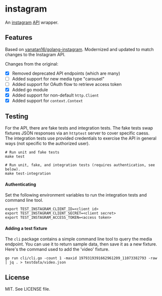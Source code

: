 # instagram

An [instagram](http://instagram.com) [API](http://instagram.com/developer) wrapper.

## Features

Based on [yanatan16/golang-instagram](https://github.com/yanatan16/golang-instagram).
Modernized and updated to match changes to the Instagram API.

Changes from the original:

* [x] Removed deprecated API endpoints (which are many)
* [ ] Added support for new media type "carousel"
* [ ] Added support for OAuth flow to retrieve access token
* [x] Added go module
* [x] Added support for non-default `http.Client`
* [x] Added support for `context.Context`

## Testing

For the API, there are fake tests and integration tests. The fake tests swap
fixtures JSON responses via an `httptest` server to cover specific caess. The
integration tests use provided credentials to exercise the API in general ways
(not specific to the authorized user).

```
# Run unit and fake tests
make test

# Run unit, fake, and integration tests (requires authentication, see below).
make test-integration
```

#### Authenticating

Set the following environment variables to run the integration tests and
command line tool.

```
export TEST_INSTAGRAM_CLIENT_ID=<client id>
export TEST_INSTAGRAM_CLIENT_SECRET=<client secret>
export TEST_INSTAGRAM_ACCESS_TOKEN=<access token>
```

#### Adding a test fixture

The `cli` package contains a simple command line tool to query the media endpoint. You
can use it to return sample data, then save it as a new fixture. Here's the command used
to add the 'video' fixture.

```
go run cli/cli.go -count 1 -maxid 1979319391662961209_11073382793 -raw | jq . > testdata/video.json
```

## License

MIT. See LICENSE file.
